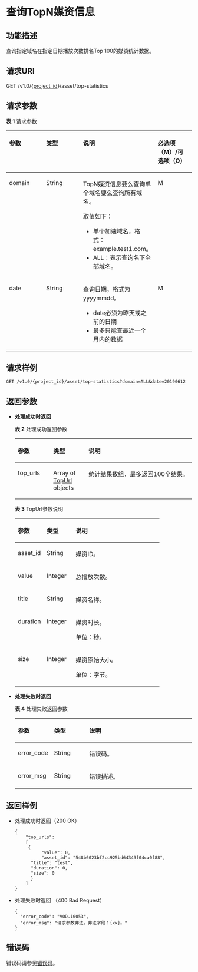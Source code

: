 # 查询TopN媒资信息<a name="vod_04_0105"></a>

## 功能描述<a name="zh-cn_topic_0128109924_zh-cn_topic_0127930889_section114814192538"></a>

查询指定域名在指定日期播放次数排名Top 100的媒资统计数据。

## 请求URI<a name="zh-cn_topic_0128109924_zh-cn_topic_0127930889_section5241024145313"></a>

GET /v1.0/\{[project\_id](获取项目ID.md)\}/asset/top-statistics

## 请求参数<a name="zh-cn_topic_0128109924_zh-cn_topic_0127930889_section7297229175319"></a>

**表 1**  请求参数

<a name="zh-cn_topic_0128109924_zh-cn_topic_0127930889_table19206131"></a>
<table><thead align="left"><tr id="zh-cn_topic_0128109924_zh-cn_topic_0127930889_row16057184"><th class="cellrowborder" valign="top" width="20%" id="mcps1.2.5.1.1"><p id="zh-cn_topic_0128109924_zh-cn_topic_0127930889_p25563541"><a name="zh-cn_topic_0128109924_zh-cn_topic_0127930889_p25563541"></a><a name="zh-cn_topic_0128109924_zh-cn_topic_0127930889_p25563541"></a>参数</p>
</th>
<th class="cellrowborder" valign="top" width="20%" id="mcps1.2.5.1.2"><p id="zh-cn_topic_0128109924_zh-cn_topic_0127930889_p17343428"><a name="zh-cn_topic_0128109924_zh-cn_topic_0127930889_p17343428"></a><a name="zh-cn_topic_0128109924_zh-cn_topic_0127930889_p17343428"></a>类型</p>
</th>
<th class="cellrowborder" valign="top" width="40%" id="mcps1.2.5.1.3"><p id="zh-cn_topic_0128109924_zh-cn_topic_0127930889_p57380926"><a name="zh-cn_topic_0128109924_zh-cn_topic_0127930889_p57380926"></a><a name="zh-cn_topic_0128109924_zh-cn_topic_0127930889_p57380926"></a>说明</p>
</th>
<th class="cellrowborder" valign="top" width="20%" id="mcps1.2.5.1.4"><p id="p9242121093813"><a name="p9242121093813"></a><a name="p9242121093813"></a>必选项（M）/可选项（O）</p>
</th>
</tr>
</thead>
<tbody><tr id="zh-cn_topic_0128109924_zh-cn_topic_0127930889_row30822828"><td class="cellrowborder" valign="top" width="20%" headers="mcps1.2.5.1.1 "><p id="zh-cn_topic_0128109924_zh-cn_topic_0127930889_p13621136"><a name="zh-cn_topic_0128109924_zh-cn_topic_0127930889_p13621136"></a><a name="zh-cn_topic_0128109924_zh-cn_topic_0127930889_p13621136"></a>domain</p>
</td>
<td class="cellrowborder" valign="top" width="20%" headers="mcps1.2.5.1.2 "><p id="zh-cn_topic_0128109924_zh-cn_topic_0127930889_p46380963"><a name="zh-cn_topic_0128109924_zh-cn_topic_0127930889_p46380963"></a><a name="zh-cn_topic_0128109924_zh-cn_topic_0127930889_p46380963"></a>String</p>
</td>
<td class="cellrowborder" valign="top" width="40%" headers="mcps1.2.5.1.3 "><p id="p8361154813166"><a name="p8361154813166"></a><a name="p8361154813166"></a>TopN媒资信息要么查询单个域名要么查询所有域名。</p>
<p id="p127871167428"><a name="p127871167428"></a><a name="p127871167428"></a>取值如下：</p>
<a name="ul11782191634215"></a><a name="ul11782191634215"></a><ul id="ul11782191634215"><li>单个加速域名，格式：<span id="ph12327172911410"><a name="ph12327172911410"></a><a name="ph12327172911410"></a>example</span>.test1.com。</li><li>ALL：表示查询名下全部域名。</li></ul>
</td>
<td class="cellrowborder" valign="top" width="20%" headers="mcps1.2.5.1.4 "><p id="zh-cn_topic_0128109924_zh-cn_topic_0127930889_p33910007"><a name="zh-cn_topic_0128109924_zh-cn_topic_0127930889_p33910007"></a><a name="zh-cn_topic_0128109924_zh-cn_topic_0127930889_p33910007"></a>M</p>
</td>
</tr>
<tr id="row751454883517"><td class="cellrowborder" valign="top" width="20%" headers="mcps1.2.5.1.1 "><p id="p14531204803520"><a name="p14531204803520"></a><a name="p14531204803520"></a>date</p>
</td>
<td class="cellrowborder" valign="top" width="20%" headers="mcps1.2.5.1.2 "><p id="p13531104818354"><a name="p13531104818354"></a><a name="p13531104818354"></a>String</p>
</td>
<td class="cellrowborder" valign="top" width="40%" headers="mcps1.2.5.1.3 "><p id="p1854632163617"><a name="p1854632163617"></a><a name="p1854632163617"></a>查询日期，格式为yyyymmdd。</p>
<a name="ul20962449184219"></a><a name="ul20962449184219"></a><ul id="ul20962449184219"><li>date必须为昨天或之前的日期</li><li>最多只能查最近一个月内的数据</li></ul>
</td>
<td class="cellrowborder" valign="top" width="20%" headers="mcps1.2.5.1.4 "><p id="p1953144833518"><a name="p1953144833518"></a><a name="p1953144833518"></a>M</p>
</td>
</tr>
</tbody>
</table>

## 请求样例<a name="zh-cn_topic_0128109924_zh-cn_topic_0127930889_section1249493515311"></a>

```
GET /v1.0/{project_id}/asset/top-statistics?domain=ALL&date=20190612
```

## 返回参数<a name="section12889132584818"></a>

-   **处理成功时返回**

    **表 2**  处理成功返回参数

    <a name="zh-cn_topic_0128109924_zh-cn_topic_0127930889_table17829578"></a>
    <table><thead align="left"><tr id="zh-cn_topic_0128109924_zh-cn_topic_0127930889_row36608226"><th class="cellrowborder" valign="top" width="20%" id="mcps1.2.4.1.1"><p id="zh-cn_topic_0128109924_zh-cn_topic_0127930889_p12476353"><a name="zh-cn_topic_0128109924_zh-cn_topic_0127930889_p12476353"></a><a name="zh-cn_topic_0128109924_zh-cn_topic_0127930889_p12476353"></a>参数</p>
    </th>
    <th class="cellrowborder" valign="top" width="20%" id="mcps1.2.4.1.2"><p id="zh-cn_topic_0128109924_zh-cn_topic_0127930889_p51649700"><a name="zh-cn_topic_0128109924_zh-cn_topic_0127930889_p51649700"></a><a name="zh-cn_topic_0128109924_zh-cn_topic_0127930889_p51649700"></a>类型</p>
    </th>
    <th class="cellrowborder" valign="top" width="60%" id="mcps1.2.4.1.3"><p id="zh-cn_topic_0128109924_zh-cn_topic_0127930889_p3951668"><a name="zh-cn_topic_0128109924_zh-cn_topic_0127930889_p3951668"></a><a name="zh-cn_topic_0128109924_zh-cn_topic_0127930889_p3951668"></a>说明</p>
    </th>
    </tr>
    </thead>
    <tbody><tr id="zh-cn_topic_0128109924_zh-cn_topic_0127930889_row33716833"><td class="cellrowborder" valign="top" width="20%" headers="mcps1.2.4.1.1 "><p id="zh-cn_topic_0128109924_zh-cn_topic_0127930889_p46708959"><a name="zh-cn_topic_0128109924_zh-cn_topic_0127930889_p46708959"></a><a name="zh-cn_topic_0128109924_zh-cn_topic_0127930889_p46708959"></a>top_urls</p>
    </td>
    <td class="cellrowborder" valign="top" width="20%" headers="mcps1.2.4.1.2 "><p id="zh-cn_topic_0128109924_zh-cn_topic_0127930889_p38413446"><a name="zh-cn_topic_0128109924_zh-cn_topic_0127930889_p38413446"></a><a name="zh-cn_topic_0128109924_zh-cn_topic_0127930889_p38413446"></a>Array of <a href="#table114221659173917">TopUrl </a>objects</p>
    </td>
    <td class="cellrowborder" valign="top" width="60%" headers="mcps1.2.4.1.3 "><p id="zh-cn_topic_0128109924_zh-cn_topic_0127930889_p25329374"><a name="zh-cn_topic_0128109924_zh-cn_topic_0127930889_p25329374"></a><a name="zh-cn_topic_0128109924_zh-cn_topic_0127930889_p25329374"></a>统计结果数组，最多返回100个结果。</p>
    </td>
    </tr>
    </tbody>
    </table>

    **表 3**  TopUrl参数说明

    <a name="table114221659173917"></a>
    <table><thead align="left"><tr id="row1242215943913"><th class="cellrowborder" valign="top" width="20%" id="mcps1.2.4.1.1"><p id="p1042212597391"><a name="p1042212597391"></a><a name="p1042212597391"></a>参数</p>
    </th>
    <th class="cellrowborder" valign="top" width="20%" id="mcps1.2.4.1.2"><p id="p13439159133918"><a name="p13439159133918"></a><a name="p13439159133918"></a>类型</p>
    </th>
    <th class="cellrowborder" valign="top" width="60%" id="mcps1.2.4.1.3"><p id="p11422155983913"><a name="p11422155983913"></a><a name="p11422155983913"></a>说明</p>
    </th>
    </tr>
    </thead>
    <tbody><tr id="row74397599397"><td class="cellrowborder" valign="top" width="20%" headers="mcps1.2.4.1.1 "><p id="p5439559163920"><a name="p5439559163920"></a><a name="p5439559163920"></a>asset_id</p>
    </td>
    <td class="cellrowborder" valign="top" width="20%" headers="mcps1.2.4.1.2 "><p id="p1439195911398"><a name="p1439195911398"></a><a name="p1439195911398"></a>String</p>
    </td>
    <td class="cellrowborder" valign="top" width="60%" headers="mcps1.2.4.1.3 "><p id="p10439859103913"><a name="p10439859103913"></a><a name="p10439859103913"></a>媒资ID。</p>
    </td>
    </tr>
    <tr id="row1072004164013"><td class="cellrowborder" valign="top" width="20%" headers="mcps1.2.4.1.1 "><p id="p47202424018"><a name="p47202424018"></a><a name="p47202424018"></a>value</p>
    </td>
    <td class="cellrowborder" valign="top" width="20%" headers="mcps1.2.4.1.2 "><p id="p1172004174019"><a name="p1172004174019"></a><a name="p1172004174019"></a>Integer</p>
    </td>
    <td class="cellrowborder" valign="top" width="60%" headers="mcps1.2.4.1.3 "><p id="p672012412407"><a name="p672012412407"></a><a name="p672012412407"></a>总播放次数。</p>
    </td>
    </tr>
    <tr id="row1650179204019"><td class="cellrowborder" valign="top" width="20%" headers="mcps1.2.4.1.1 "><p id="p4675712413"><a name="p4675712413"></a><a name="p4675712413"></a>title</p>
    </td>
    <td class="cellrowborder" valign="top" width="20%" headers="mcps1.2.4.1.2 "><p id="p050112984013"><a name="p050112984013"></a><a name="p050112984013"></a>String</p>
    </td>
    <td class="cellrowborder" valign="top" width="60%" headers="mcps1.2.4.1.3 "><p id="p14501199114013"><a name="p14501199114013"></a><a name="p14501199114013"></a>媒资名称。</p>
    </td>
    </tr>
    <tr id="row18876131311403"><td class="cellrowborder" valign="top" width="20%" headers="mcps1.2.4.1.1 "><p id="p158761613144015"><a name="p158761613144015"></a><a name="p158761613144015"></a>duration</p>
    </td>
    <td class="cellrowborder" valign="top" width="20%" headers="mcps1.2.4.1.2 "><p id="p18761131406"><a name="p18761131406"></a><a name="p18761131406"></a>Integer</p>
    </td>
    <td class="cellrowborder" valign="top" width="60%" headers="mcps1.2.4.1.3 "><p id="p755917496194"><a name="p755917496194"></a><a name="p755917496194"></a>媒资时长。</p>
    <p id="p158761913114013"><a name="p158761913114013"></a><a name="p158761913114013"></a>单位：秒。</p>
    </td>
    </tr>
    <tr id="row2511425154015"><td class="cellrowborder" valign="top" width="20%" headers="mcps1.2.4.1.1 "><p id="p1351142584011"><a name="p1351142584011"></a><a name="p1351142584011"></a>size</p>
    </td>
    <td class="cellrowborder" valign="top" width="20%" headers="mcps1.2.4.1.2 "><p id="p35122584014"><a name="p35122584014"></a><a name="p35122584014"></a>Integer</p>
    </td>
    <td class="cellrowborder" valign="top" width="60%" headers="mcps1.2.4.1.3 "><p id="p8707165501913"><a name="p8707165501913"></a><a name="p8707165501913"></a>媒资原始大小。</p>
    <p id="p651142518402"><a name="p651142518402"></a><a name="p651142518402"></a>单位：字节。</p>
    </td>
    </tr>
    </tbody>
    </table>

-   **处理失败时返回**

    **表 4**  处理失败返回参数

    <a name="table8107146194412"></a>
    <table><thead align="left"><tr id="row16107862441"><th class="cellrowborder" valign="top" width="20%" id="mcps1.2.4.1.1"><p id="p1412466124414"><a name="p1412466124414"></a><a name="p1412466124414"></a>参数</p>
    </th>
    <th class="cellrowborder" valign="top" width="20%" id="mcps1.2.4.1.2"><p id="p121241568444"><a name="p121241568444"></a><a name="p121241568444"></a>类型</p>
    </th>
    <th class="cellrowborder" valign="top" width="60%" id="mcps1.2.4.1.3"><p id="p1312414674420"><a name="p1312414674420"></a><a name="p1312414674420"></a>说明</p>
    </th>
    </tr>
    </thead>
    <tbody><tr id="row13124116124413"><td class="cellrowborder" valign="top" width="20%" headers="mcps1.2.4.1.1 "><p id="p11240634415"><a name="p11240634415"></a><a name="p11240634415"></a>error_code</p>
    </td>
    <td class="cellrowborder" valign="top" width="20%" headers="mcps1.2.4.1.2 "><p id="p414018615446"><a name="p414018615446"></a><a name="p414018615446"></a>String</p>
    </td>
    <td class="cellrowborder" valign="top" width="60%" headers="mcps1.2.4.1.3 "><p id="p161241669445"><a name="p161241669445"></a><a name="p161241669445"></a>错误码。</p>
    </td>
    </tr>
    <tr id="row01401168446"><td class="cellrowborder" valign="top" width="20%" headers="mcps1.2.4.1.1 "><p id="p171409604412"><a name="p171409604412"></a><a name="p171409604412"></a>error_msg</p>
    </td>
    <td class="cellrowborder" valign="top" width="20%" headers="mcps1.2.4.1.2 "><p id="p91404614444"><a name="p91404614444"></a><a name="p91404614444"></a>String</p>
    </td>
    <td class="cellrowborder" valign="top" width="60%" headers="mcps1.2.4.1.3 "><p id="p16140666447"><a name="p16140666447"></a><a name="p16140666447"></a>错误描述。</p>
    </td>
    </tr>
    </tbody>
    </table>


## 返回样例<a name="section5664343618"></a>

-   处理成功时返回（200 OK）

    ```
    {   
        "top_urls": 
        [     
         { 
              "value": 0, 
              "asset_id": "548b6023bf2cc925bd64343f04ca0f88",
    	  "title": "test",
    	  "duration": 0,
    	  "size": 0
    	  }
    	]
    }
    ```


-   处理失败时返回 （400 Bad Request）

    ```
    {
      "error_code": "VOD.10053",
      "error_msg": "请求参数非法，非法字段：{xx}。"
    }
    ```


## 错误码<a name="section569214377267"></a>

错误码请参见[错误码](错误码.md)。


